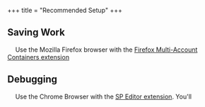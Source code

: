 +++
title = "Recommended Setup"
+++


## Saving Work

&emsp; Use the Mozilla Firefox browser with the [Firefox Multi-Account Containers extension](https://addons.mozilla.org/en-US/firefox/addon/multi-account-containers/)

## Debugging

&emsp; Use the Chrome Browser with the [SP Editor extension](https://chrome.google.com/webstore/detail/sp-editor/ecblfcmjnbbgaojblcpmjoamegpbodhd). You'll 

